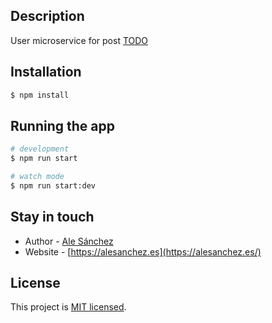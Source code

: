 ## Description

User microservice for post [TODO]()

## Installation

```bash
$ npm install
```

## Running the app

```bash
# development
$ npm run start

# watch mode
$ npm run start:dev
```
## Stay in touch

- Author - [Ale Sánchez](https://alesanchez.es)
- Website - [https://alesanchez.es](https://alesanchez.es/)

## License

This project is [MIT licensed](LICENSE).
